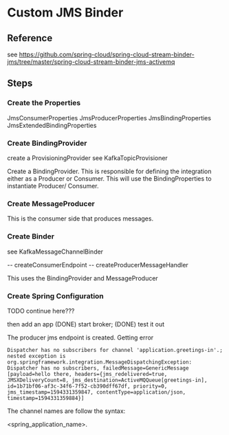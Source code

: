 # Custom JMS Binder

## Reference

see https://github.com/spring-cloud/spring-cloud-stream-binder-jms/tree/master/spring-cloud-stream-binder-jms-activemq


## Steps
### Create the Properties

JmsConsumerProperties
JmsProducerProperties
JmsBindingProperties
JmsExtendedBindingProperties

### Create BindingProvider

create a ProvisioningProvider
  see KafkaTopicProvisioner
  

Create a BindingProvider.  This is responsible for defining the integration either as a Producer or Consumer.
This will use the BindingProperties to instantiate Producer/ Consumer.


### Create MessageProducer

This is the consumer side that produces messages.

### Create Binder

see KafkaMessageChannelBinder

-- createConsumerEndpoint
-- createProducerMessageHandler

This uses the BindingProvider and MessageProducer

### Create Spring Configuration
 TODO continue here???
 
 then add an app (DONE)
 start broker; (DONE)
 test it out
 
 
 The producer jms endpoint is created.  Getting error
 
 ```
Dispatcher has no subscribers for channel 'application.greetings-in'.; nested exception is org.springframework.integration.MessageDispatchingException: Dispatcher has no subscribers, failedMessage=GenericMessage [payload=hello there, headers={jms_redelivered=true, JMSXDeliveryCount=8, jms_destination=ActiveMQQueue[greetings-in], id=1b71bf06-af3c-34f6-7f52-cb390dff67df, priority=0, jms_timestamp=1594331359847, contentType=application/json, timestamp=1594331359884}]
```


The channel names are follow the syntax:

<spring_application_name>.<destination>
